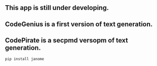 ## This app is still under developing.

## CodeGenius is a first version of text generation.
## CodePirate is a secpmd versopm of text generation.

```
pip install janome
```
